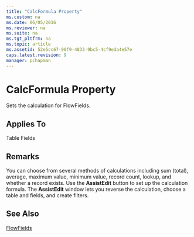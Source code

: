 ```yaml
---
title: "CalcFormula Property"
ms.custom: na
ms.date: 06/05/2016
ms.reviewer: na
ms.suite: na
ms.tgt_pltfrm: na
ms.topic: article
ms.assetid: 52e5cc67-90f9-4833-9bc5-4cf9eda4e57e
caps.latest.revision: 9
manager: pchapman
---
```

# CalcFormula Property
Sets the calculation for FlowFields.  
  
## Applies To  
 Table Fields  
  
## Remarks  
 You can choose from several methods of calculations including sum \(total\), average, maximum value, minimum value, record count, lookup, and whether a record exists. Use the **AssistEdit** button to set up the calculation formula. The **AssistEdit** window lets you reverse the calculation, choose a table and fields, and create filters.  
  
## See Also  
 [FlowFields](FlowFields.md)